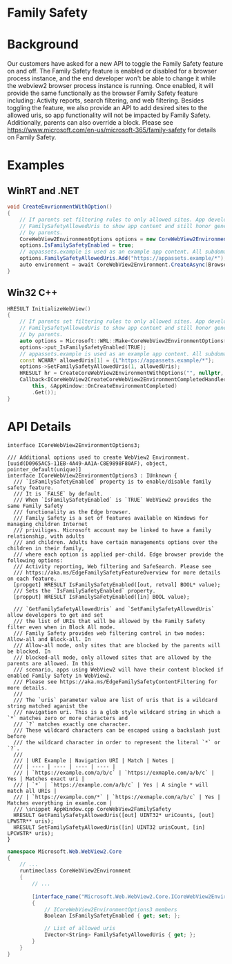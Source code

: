 Family Safety
===

# Background
Our customers have asked for a new API to toggle the Family Safety feature on and off. The Family 
Safety feature is enabled or disabled for a browser process instance, and the end developer 
won't be able to change it while the webview2 browser process instance is running. Once enabled, 
it will provide the same functionally as the browser Family Safety feature including: Activity 
reports, search filtering, and web filtering. Besides toggling the feature, we also provide an 
API to add desired sites to the allowed uris, so app functionality will not be impacted by 
Family Safety. Additionally, parents can also override a block.
Please see https://www.microsoft.com/en-us/microsoft-365/family-safety for details on Family Safety. 

# Examples
## WinRT and .NET   
```c#
void CreateEnvrionmentWithOption()
{
    // If parents set filtering rules to only allowed sites. App developers can use
    // FamilySafetyAllowedUris to show app content and still honor general filter settings set
    // by parents.
    CoreWebView2EnvironmentOptions options = new CoreWebView2EnvironmentOptions();
    options.IsFamilySafetyEnabled = true;
    // appassets.example is used as an example app content. All subdomain are added to the allow list
    options.FamilySafetyAllowedUris.Add("https://appassets.example/*");
    auto environment = await CoreWebView2Environment.CreateAsync(BrowserExecutableFolder, UserDataFolder, options);
}
```
## Win32 C++
```cpp
HRESULT InitializeWebView()
{
    // If parents set filtering rules to only allowed sites. App developers can use
    // FamilySafetyAllowedUris to show app content and still honor general filter settings set
    // by parents.
    auto options = Microsoft::WRL::Make<CoreWebView2EnvironmentOptions>();
    options->put_IsFamilySafetyEnabled(TRUE);
    // appassets.example is used as an example app content. All subdomain are added to the allow list
    const WCHAR* allowedUris[1] = {L"https://appassets.example/*"};
    options->SetFamilySafetyAllowedUris(1, allowedUris);
    HRESULT hr = CreateCoreWebView2EnvironmentWithOptions("", nullptr, options.Get(),
    Callback<ICoreWebView2CreateCoreWebView2EnvironmentCompletedHandler>(
        this, &AppWindow::OnCreateEnvironmentCompleted)
        .Get());
}
```

# API Details    
```
interface ICoreWebView2EnvironmentOptions3;

/// Additional options used to create WebView2 Environment.
[uuid(D0965AC5-11EB-4A49-AA1A-C8E9898F80AF), object, pointer_default(unique)]
interface ICoreWebView2EnvironmentOptions3 : IUnknown {
  /// `IsFamilySafetyEnabled` property is to enable/disable family safety feature.
  /// It is `FALSE` by default.
  /// When `IsFamilySafetyEnabled` is `TRUE` WebView2 provides the same Family Safety 
  /// functionality as the Edge browser. 
  /// Family Safety is a set of features available on Windows for managing children Internet 
  /// priviliges. Microsoft account may be linked to have a family relationship, with adults 
  /// and children. Adults have certain managements options over the children in their family, 
  /// where each option is applied per-child. Edge browser provide the following options: 
  /// Activity reporting, Web filtering and SafeSearch. Please see 
  /// https://aka.ms/EdgeFamilySafetyFeatureOverview for more details on each feature.
  [propget] HRESULT IsFamilySafetyEnabled([out, retval] BOOL* value);
  /// Sets the `IsFamilySafetyEnabled` property.
  [propput] HRESULT IsFamilySaFetyEnabled([in] BOOL value);

  /// `GetFamilySafetyAllowedUris` and `SetFamilySafetyAllowedUris` allow developers to get and set
  /// the list of URIs that will be allowed by the Family Safety filter even when in Block All mode.
  /// Family Safety provides web filtering control in two modes: Allow-all and Block-all. In 
  /// Allow-all mode, only sites that are blocked by the parents will be blocked. In 
  /// blocked-all mode, only allowed sites that are allowed by the parents are allowed. In this 
  /// scenario, apps using WebView2 will have their content blocked if enabled Family Safety in WebView2.
  /// Please see https://aka.ms/EdgeFamilySafetyContentFiltering for more details.
  ///
  /// The `uris` parameter value are list of uris that is a wildcard string matched aganist the 
  /// navigation uri. This is a glob style wildcard string in which a `*` matches zero or more characters and 
  /// `?` matches exactly one character.
  /// These wildcard characters can be escaped using a backslash just before
  /// the wildcard character in order to represent the literal `*` or `?`.
  /// 
  /// | URI Example | Navigation URI | Match | Notes |
  /// | ---- | ---- | ---- | ---- |
  /// | `https://example.com/a/b/c` | `https://exmaple.com/a/b/c` | Yes | Matches exact uri |
  /// | `*` | `https://example.com/a/b/c` | Yes | A single * will match all URIs |
  /// | `https://example.com/*` | `https://exmaple.com/a/b/c` | Yes | Matches everything in examle.com |
  /// \snippet AppWindow.cpp CoreWebView2FamilySafety
  HRESULT GetFamilySafetyAllowedUris([out] UINT32* uriCounts, [out] LPWSTR** uris);
  HRESULT SetFamilySafetyAllowedUris([in] UINT32 urisCount, [in] LPCWSTR* uris);
}
```

```c# (but really MIDL3)
namespace Microsoft.Web.WebView2.Core
{
    // ...
    runtimeclass CoreWebView2Environment
    {
        // ...
        
        [interface_name("Microsoft.Web.WebView2.Core.ICoreWebView2EnvironmentOptions3")]
        {
            // ICoreWebView2EnvironmentOptions3 members
            Boolean IsFamilySafetyEnabled { get; set; };

            // List of allowed uris
            IVector<String> FamilySafetyAllowedUris { get; };
        }
    }
}
```

